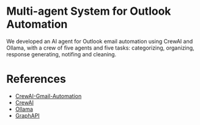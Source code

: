 # Multi-agent System for Outlook Automation
We developed an AI agent for Outlook email automation using CrewAI and Ollama, with a crew of five agents and five tasks: categorizing, organizing, response generating, notifing and cleaning.

# References
- [CrewAI-Gmail-Automation](https://github.com/tonykipkemboi/crewai-gmail-automation)
- [CrewAI](https://github.com/crewAIInc/crewAI/)
- [Ollama](https://ollama.com/library)
- [GraphAPI](https://developer.microsoft.com/en-us/graph#get-started)
